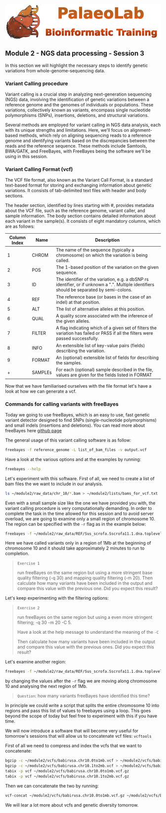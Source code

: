 ![bio_logo](../IM/header.png)

## Module 2 - NGS data processing - Session 3
In this section we will highlight the necessary steps to identify genetic variations from whole-genome-sequencing data.

### Variant Calling procedure
Variant calling is a crucial step in analyzing next-generation sequencing (NGS) data, involving the identification of genetic variations between a reference genome and the genomes of individuals or populations. These variations, collectively known as variants, encompass single nucleotide polymorphisms (SNPs), insertions, deletions, and structural variations. 

Several methods are employed for variant calling in NGS data analysis, each with its unique strengths and limitations. Here, we'll focus on alignment-based methods, which rely on aligning sequencing reads to a reference genome and identifying variants based on the discrepancies between the reads and the reference sequence. These methods include Samtools, BWA/GATK, and FreeBayes, with FreeBayes being the software we'll be using in this session.
 
### Variant Calling Format (vcf)
The VCF file format, also known as the Variant Call Format, is a standard text-based format for storing and exchanging information about genetic variations. It consists of tab-delimited text files with header and body sections.

The header section, identified by lines starting with #, provides metadata about the VCF file, such as the reference genome, variant caller,  and sample information. The body section contains detailed information about each variant in the sample(s). It consists of eight mandatory columns, which are as follows:

|Column Index| Name| Description |
|---|---|---|
|1|CHROM| The name of the sequence (typically a chromosome) on which the variation is being called.|
|2|POS| The 1-based position of the variation on the given sequence.|
|3|ID|The identifier of the variation, e.g. a dbSNP rs identifier, or if unknown a ".". Multiple identifiers should be separated by semi-colons.|
|4|REF|The reference base (or bases in the case of an indel) at that position.|
|5|ALT|The list of alternative alleles at this position.|
|6|QUAL|A quality score associated with the inference of the given alleles.|
|7|FILTER|A flag indicating which of a given set of filters the variation has failed or PASS if all the filters were passed successfully.|
|8|INFO|An extensible list of key-value pairs (fields) describing the variation.|
|9|FORMAT|An (optional) extensible list of fields for describing the samples.|
|+|SAMPLEs|For each (optional) sample described in the file, values are given for the fields listed in FORMAT| 

Now that we have familiarised ourselves with the file format let's have a look at how we can generate a vcf.

### Commands for calling variants with freeBayes
Today we going to use freeBayes, which is an easy to use, fast genetic variant detector designed to find SNPs (single-nucleotide polymorphisms) and small indels (insertions and deletions). You can read more about freeBayes here [github page](https://github.com/freebayes/freebayes)

The general usage of this variant calling software is as follow:
```sh
freebayes -f reference_genome -L list_of_bam_files -v output.vcf
```
Have a look at the various options and at the examples by running:
```sh
freebayes --help
```
Let's experiment with this software. First of all, we need to create a list of bam files the we want to include in our analysis.
```sh
ls ~/module2/raw_data/chr_10/*.bam > ~/module2/lists/bams_for_vcf.txt
```
Even with a small sample size like the one we have provided you with, the variant calling procedure is very computationally demanding. In order to complete the task in the time allowed for this session and to avoid server overload, we are going to examine only a small region of chromosome 10. The region can be specified with the `-r` flag as in the example below:
```sh
freebayes -f ~/module2/raw_data/REF/Sus_scrofa.Sscrofa11.1.dna.toplevel.fa -r 10:0-1000000 -L ~/module2/lists/bams_for_vcf.txt > ~/module2/vcfs/babirusa.chr10.0to1mb.vcf
```
Here we have called variants only in a region of 1Mb at the beginning of chromosome 10 and it should take approximately 2 minutes to run to completion. 

> `Exercise 1`
>
> run freeBayes on the same region but using a more stringent base quality filtering (-q 30) and mapping quality filtering (-m 20). 
> Then calculate how many variants have been included in the output and compare this value with the previous one. Did you expect this result?

Let's keep experimenting with the filtering options:

> `Exercise 2`
>
> run freeBayes on the same region but using a even more stringent filtering; -q 30 -m 20 -C 5.
>
> Have a look at the help message to understand the meaning of the `-C`
>
> Then calculate how many variants have been included in the output and compare this value with the previous ones. Did you expect this result?

Let's examine another region:

```sh
freebayes -f ~/module2/raw_data/REF/Sus_scrofa.Sscrofa11.1.dna.toplevel.fa -r 10:1000000-2000000 -L ~/module2/lists/bams_for_vcf.txt > ~/module2/vcfs/babirusa.chr10.1to2mb.vcf
```
by changing the values after the `-r` flag we are moving along chromosome 10 and analysing the next region of 1Mb.

> `Question`: how many variants freeBayes have identified this time?

In principle we could write a script that splits the entire chromosome 10 into regions and pass this list of values to freebayes using a loop.
This goes beyond the scope of today but feel free to experiment with this if you have time.

We will now introduce a software that will become very useful for tomorrow's sessions that will allow us to concatenate vcf files: `vcftools`

First of all we need to compress and index the vcfs that we want to concatenate:
```sh
bgzip -c ~/module2/vcfs/babirusa.chr10.0to1mb.vcf > ~/module2/vcfs/babirusa.chr10.0to1mb.vcf.gz
bgzip -c ~/module2/vcfs/babirusa.chr10.1to2mb.vcf > ~/module2/vcfs/babirusa.chr10.1to2mb.vcf.gz
tabix -p vcf ~/module2/vcfs/babirusa.chr10.0to1mb.vcf.gz
tabix -p vcf ~/module2/vcfs/babirusa.chr10.1to2mb.vcf.gz
```
Then we can concatenate the two by running:
```sh
vcf-concat ~/module2/vcfs/babirusa.chr10.0to1mb.vcf.gz ~/module2/vcfs/babirusa.chr10.1to2mb.vcf.gz | bgzip -c > ~/module2/vcfs/babirusa.chr10.0to2mb.vcf.gz
```

We will lear a lot more about vcfs and genetic diversity tomorrow.




